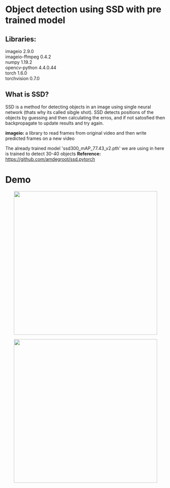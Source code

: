 # Object detection using SSD with pre trained model


## Libraries:

imageio        2.9.0  
imageio-ffmpeg 0.4.2  
numpy          1.19.2  
opencv-python  4.4.0.44  
torch          1.6.0  
torchvision    0.7.0  

## What is SSD?
SSD is a method for detecting objects in an image using single neural network (thats why its called sibgle shot).
SSD detects positions of the objects by guessing and then calculating the erros, and if not satosfied then backpropagate to update
results and try again.


**imageio:** a library to read frames from original video and then write predicted frames on a new video


The already trained model 'ssd300_mAP_77.43_v2.pth' we are using in here is trained to detect 30-40 objects
**Reference:** https://github.com/amdegroot/ssd.pytorch



# Demo

<p align="center"><img src="https://github.com/mudasiryounas/object_detection_using_ssd/blob/master/demos/demo1-output.gif"  height="450"></p>

<p align="center"><img src="https://github.com/mudasiryounas/object_detection_using_ssd/blob/master/demos/demo2-output.gif"  height="450"></p>



